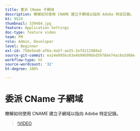 ```yaml
---
title: 委派 CName 子網域
description: 瞭解如何使用 CNAME 建立子網域以指向 Adobe 特定記錄。
kt: 9524
thumbnail: 339484.jpg
feature: Application Settings
doc-type: feature video
team: PM
role: Admin, Developer
level: Beginner
exl-id: 758e5ea0-af6a-4a5f-ae25-2ef4212988a2
source-git-commit: ea14e095bc63e4b99b99bbd5978de74ac8a3d68e
workflow-type: ht
source-wordcount: '32'
ht-degree: 100%

---
```


# 委派 CName 子網域

瞭解如何使用 CNAME 建立子網域以指向 Adobe 特定記錄。

>[!VIDEO](https://video.tv.adobe.com/v/339484?quality=12)

